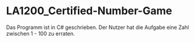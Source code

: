 # LA1200_Certified-Number-Game

Das Programm ist in C# geschrieben. Der Nutzer hat die Aufgabe eine Zahl zwischen 1 - 100 zu erraten. 
